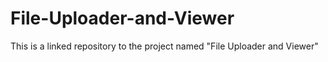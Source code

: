 # File-Uploader-and-Viewer
This is a linked repository to the project named "File Uploader and Viewer"
